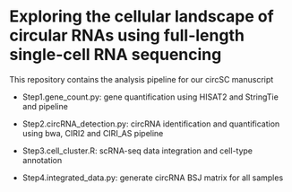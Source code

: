 # Exploring the cellular landscape of circular RNAs using full-length single-cell RNA sequencing

This repository contains the analysis pipeline for our circSC manuscript

- Step1.gene_count.py: gene quantification using HISAT2 and StringTie and pipeline

- Step2.circRNA_detection.py: circRNA identification and quantification using bwa, CIRI2 and CIRI_AS pipeline

- Step3.cell_cluster.R: scRNA-seq data integration and cell-type annotation

- Step4.integrated_data.py: generate circRNA BSJ matrix for all samples
